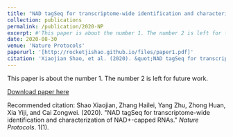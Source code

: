 ```yaml
---
title: "NAD tagSeq for transcriptome-wide identification and characterization of NAD+-capped RNAs"
collection: publications
permalink: /publication/2020-NP
excerpt: #'This paper is about the number 1. The number 2 is left for future work.'
date: 2020-08-30
venue: 'Nature Protocols'
paperurl: '[http://rocketjishao.github.io/files/paper1.pdf]'
citation: 'Xiaojian Shao, et al. (2020). &quot;NAD tagSeq for transcriptome-wide identification and characterization of NAD+-capped RNAs.&quot; <i>Nature Protocols</i>. 1(1).'
---
```

This paper is about the number 1. The number 2 is left for future work.

[Download paper here](http://rocketjishao.github.io/files/paper1.pdf)

Recommended citation: Shao Xiaojian, Zhang Hailei, Yang Zhu, Zhong Huan, Xia Yiji, and Cai Zongwei. (2020). "NAD tagSeq for transcriptome-wide identification and characterization of NAD+-capped RNAs." <i>Nature Protocols</i>. 1(1).
